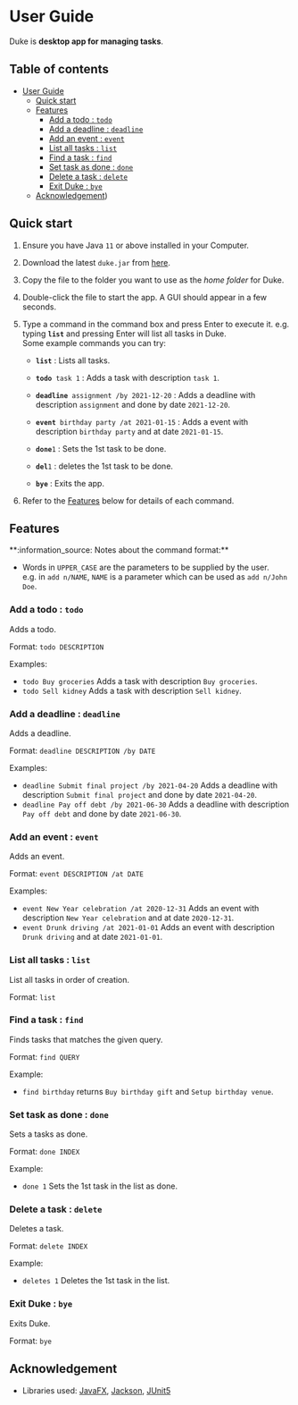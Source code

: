 # User Guide

Duke is **desktop app for managing tasks**.

## Table of contents

- [User Guide](#user-guide)
  - [Quick start](#quick-start)
  - [Features](#features)
    - [Add a todo : `todo`](#add-a-todo--todo)
    - [Add a deadline : `deadline`](#add-a-deadline--deadline)
    - [Add an event : `event`](#add-an-event--event)
    - [List all tasks : `list`](#list-all-tasks--list)
    - [Find a task : `find`](#find-a-task--find)
    - [Set task as done : `done`](#set-task-as-done--done)
    - [Delete a task : `delete`](#delete-a-task--delete)
    - [Exit Duke : `bye`](#exit-duke--bye)
  - [Acknowledgement](#acknowledgement))

## Quick start

1. Ensure you have Java `11` or above installed in your Computer.

1. Download the latest `duke.jar` from [here](https://github.com/stein414/ip/releasess).

1. Copy the file to the folder you want to use as the _home folder_ for Duke.

1. Double-click the file to start the app. A GUI should appear in a few seconds.

3. Type a command in the command box and press Enter to execute it. e.g. typing **`list`** and pressing Enter will list all tasks in Duke.<br>
   Some example commands you can try:

    * **`list`** : Lists all tasks.

    * **`todo`**` task 1` : Adds a task with description `task 1`.

    * **`deadline`**` assignment /by 2021-12-20` : Adds a deadline with description `assignment` and done by date `2021-12-20`.

    * **`event`**` birthday party /at 2021-01-15` : Adds a event with description `birthday party` and at date `2021-01-15`.

    * **`done`**`1` : Sets the 1st task to be done.

    * **`del`**`1` : deletes the 1st task to be done.

    * **`bye`** : Exits the app.

1. Refer to the [Features](#features) below for details of each command.

## Features 

<div markdown="block" class="alert alert-info">
**:information_source: Notes about the command format:**<br>

* Words in `UPPER_CASE` are the parameters to be supplied by the user.<br>
  e.g. in `add n/NAME`, `NAME` is a parameter which can be used as `add n/John Doe`.

</div>

### Add a todo : `todo`

Adds a todo.

Format: `todo DESCRIPTION`

Examples:

* `todo Buy groceries` Adds a task with description `Buy groceries`.
* `todo Sell kidney` Adds a task with description `Sell kidney`.


### Add a deadline : `deadline`

Adds a deadline.

Format: `deadline DESCRIPTION /by DATE`

Examples:

* `deadline Submit final project /by 2021-04-20` Adds a deadline with description `Submit final project` and done by date `2021-04-20`.
* `deadline Pay off debt /by 2021-06-30` Adds a deadline with description `Pay off debt` and done by date `2021-06-30`.


### Add an event : `event`

Adds an event.

Format: `event DESCRIPTION /at DATE`

Examples:

* `event New Year celebration /at 2020-12-31` Adds an event with description `New Year celebration` and at date `2020-12-31`.
* `event Drunk driving /at 2021-01-01` Adds an event with description `Drunk driving` and at date `2021-01-01`.


### List all tasks : `list`

List all tasks in order of creation.

Format: `list`


### Find a task : `find`

Finds tasks that matches the given query.

Format: `find QUERY`

Example:

* `find birthday` returns `Buy birthday gift` and `Setup birthday venue`.


### Set task as done : `done`

Sets a tasks as done.

Format: `done INDEX`

Example:

* `done 1` Sets the 1st task in the list as done.


### Delete a task : `delete`

Deletes a task.

Format: `delete INDEX`

Example:

* `deletes 1` Deletes the 1st task in the list.


### Exit Duke : `bye`

Exits Duke.

Format: `bye`


## Acknowledgement

* Libraries used: [JavaFX](https://openjfx.io/), [Jackson](https://github.com/FasterXML/jackson), [JUnit5](https://github.com/junit-team/junit5)